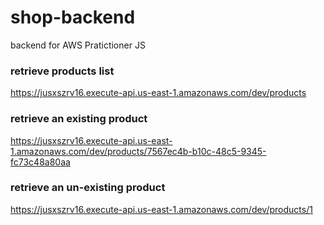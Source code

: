 # shop-backend
backend for AWS Pratictioner JS

### retrieve products list
https://jusxszrv16.execute-api.us-east-1.amazonaws.com/dev/products

### retrieve an existing product
https://jusxszrv16.execute-api.us-east-1.amazonaws.com/dev/products/7567ec4b-b10c-48c5-9345-fc73c48a80aa

### retrieve an un-existing product
https://jusxszrv16.execute-api.us-east-1.amazonaws.com/dev/products/1
